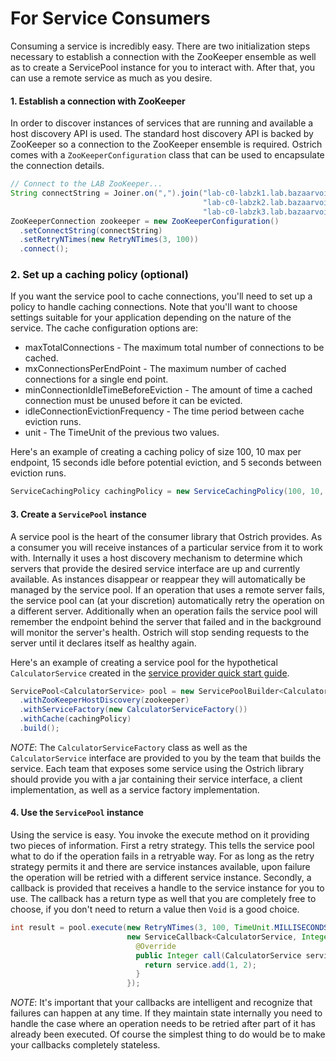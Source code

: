 # For Service Consumers

Consuming a service is incredibly easy.  There are two initialization steps necessary to establish a connection with the
ZooKeeper ensemble as well as to create a ServicePool instance for you to interact with.  After that, you can use a
remote service as much as you desire.

#### 1. Establish a connection with ZooKeeper

In order to discover instances of services that are running and available a host discovery API is used.  The standard
host discovery API is backed by ZooKeeper so a connection to the ZooKeeper ensemble is required.  Ostrich comes with a
`ZooKeeperConfiguration` class that can be used to encapsulate the connection details.

```java
// Connect to the LAB ZooKeeper...
String connectString = Joiner.on(",").join("lab-c0-labzk1.lab.bazaarvoice.com:2181",
                                           "lab-c0-labzk2.lab.bazaarvoice.com:2181",
                                           "lab-c0-labzk3.lab.bazaarvoice.com:2181");
ZooKeeperConnection zookeeper = new ZooKeeperConfiguration()
  .setConnectString(connectString)
  .setRetryNTimes(new RetryNTimes(3, 100))
  .connect();
```

### 2. Set up a caching policy (optional)

If you want the service pool to cache connections, you'll need to set up a policy to handle caching connections.
Note that you'll want to choose settings suitable for your application depending on the nature of the service.
The cache configuration options are:

* maxTotalConnections - The maximum total number of connections to be cached.
* mxConnectionsPerEndPoint - The maximum number of cached connections for a single end point.
* minConnectionIdleTimeBeforeEviction - The amount of time a cached connection must be unused before it can be evicted.
* idleConnectionEvictionFrequency - The time period between cache eviction runs.
* unit - The TimeUnit of the previous two values.

Here's an example of creating a caching policy of size 100, 10 max per endpoint, 15 seconds idle before potential
eviction, and 5 seconds between eviction runs.

```java
ServiceCachingPolicy cachingPolicy = new ServiceCachingPolicy(100, 10, 15, 5, TimeUnit.SECONDS);
```

#### 3. Create a `ServicePool` instance

A service pool is the heart of the consumer library that Ostrich provides.  As a consumer you will receive instances
of a particular service from it to work with.  Internally it uses a host discovery mechanism to determine which servers
that provide the desired service interface are up and currently available.  As instances disappear or reappear they will
automatically be managed by the service pool.  If an operation that uses a remote server fails, the service pool can
(at your discretion) automatically retry the operation on a different server.  Additionally when an operation fails the
service pool will remember the endpoint behind the server that failed and in the background will monitor the server's
health.  Ostrich will stop sending requests to the server until it declares itself as healthy again.

Here's an example of creating a service pool for the hypothetical `CalculatorService` created in the [service provider
quick start guide](https://github.com/bazaarvoice/ostrich/blob/master/core/docs/service-provider-quick-start.md).

```java
ServicePool<CalculatorService> pool = new ServicePoolBuilder<CalculatorService>()
  .withZooKeeperHostDiscovery(zookeeper)
  .withServiceFactory(new CalculatorServiceFactory())
  .withCache(cachingPolicy)
  .build();
```

*NOTE*: The `CalculatorServiceFactory` class as well as the `CalculatorService` interface are provided to you by the
team that builds the service.  Each team that exposes some service using the Ostrich library should provide you with a
jar containing their service interface, a client implementation, as well as a service factory implementation.

#### 4. Use the `ServicePool` instance

Using the service is easy.  You invoke the execute method on it providing two pieces of information.  First a retry
strategy.  This tells the service pool what to do if the operation fails in a retryable way.  For as long as the retry
strategy permits it and there are service instances available, upon failure the operation will be retried with a
different service instance.  Secondly, a callback is provided that receives a handle to the service instance for you to
use.  The callback has a return type as well that you are completely free to choose, if you don't need to return a value
then `Void` is a good choice.

```java
int result = pool.execute(new RetryNTimes(3, 100, TimeUnit.MILLISECONDS),
                          new ServiceCallback<CalculatorService, Integer>() {
                            @Override
                            public Integer call(CalculatorService service) throws ServiceException {
                              return service.add(1, 2);
                            }
                          });
```

*NOTE*: It's important that your callbacks are intelligent and recognize that failures can happen at any time.  If they
maintain state internally you need to handle the case where an operation needs to be retried after part of it has
already been executed.  Of course the simplest thing to do would be to make your callbacks completely stateless.
